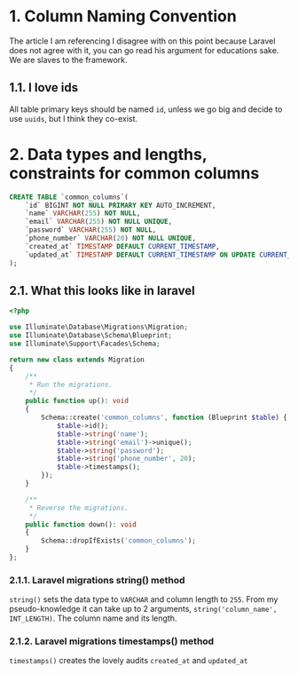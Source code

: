 # 1. Column Naming Convention 
The article I am referencing I disagree with on this point because Laravel does not agree with it, you can go read his argument for educations sake. We are slaves to the framework.

## 1.1. I love ids
All table primary keys should be named `id`, unless we go big and decide to use `uuids`, but I think they co-exist.

# 2. Data types and lengths, constraints for common columns
```sql
CREATE TABLE `common_columns`(
    `id` BIGINT NOT NULL PRIMARY KEY AUTO_INCREMENT,
    `name` VARCHAR(255) NOT NULL,
    `email` VARCHAR(255) NOT NULL UNIQUE,
    `password` VARCHAR(255) NOT NULL,
    `phone_number` VARCHAR(20) NOT NULL UNIQUE,
    `created_at` TIMESTAMP DEFAULT CURRENT_TIMESTAMP,
    `updated_at` TIMESTAMP DEFAULT CURRENT_TIMESTAMP ON UPDATE CURRENT_TIMESTAMP
);
```
## 2.1. What this looks like in laravel

```php
<?php

use Illuminate\Database\Migrations\Migration;
use Illuminate\Database\Schema\Blueprint;
use Illuminate\Support\Facades\Schema;

return new class extends Migration
{
    /**
     * Run the migrations.
     */
    public function up(): void
    {
        Schema::create('common_columns', function (Blueprint $table) {
            $table->id();
            $table->string('name');
            $table->string('email')->unique();
            $table->string('password');
            $table->string('phone_number', 20);
            $table->timestamps();
        });
    }

    /**
     * Reverse the migrations.
     */
    public function down(): void
    {
        Schema::dropIfExists('common_columns');
    }
};
```
### 2.1.1. Laravel migrations string() method
`string()` sets the data type to `VARCHAR` and column length to `255`. From my pseudo-knowledge it can take up to 2 arguments, `string('column_name', INT_LENGTH)`. The column name and its length. 

### 2.1.2. Laravel migrations timestamps() method
`timestamps()` creates the lovely audits `created_at` and `updated_at`
